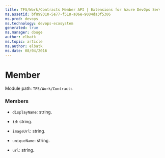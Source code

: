 ```yaml
---
title: TFS/Work/Contracts Member API | Extensions for Azure DevOps Services
ms.assetid: bf899310-5e77-f518-a06e-9004da3f5306
ms.prod: devops
ms.technology: devops-ecosystem
generated: true
ms.manager: douge
author: elbatk
ms.topic: article
ms.author: elbatk
ms.date: 08/04/2016
---
```


# Member

Module path: `TFS/Work/Contracts`


### Members

* `displayName`: string. 

* `id`: string. 

* `imageUrl`: string. 

* `uniqueName`: string. 

* `url`: string. 

